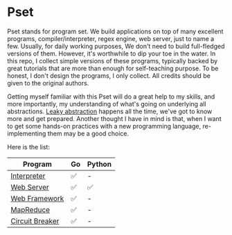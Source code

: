 # Pset

Pset stands for program set. We build applications on top of many excellent programs, compiler/interpreter, regex engine, web server, just to name a few. Usually, for daily working purposes, We don't need to build full-fledged versions of them. However, it's worthwhile to dip your toe in the water. In this repo, I collect simple versions of these programs,
typically backed by great tutorials that are more than enough for self-teaching purpose. To be honest, I don't design the programs, I only collect. All credits should be given to the original authors.

Getting myself familiar with this Pset will do a great help to my skills, and more importantly, my understanding of what's going on underlying all abstractions. [Leaky abstraction](https://www.joelonsoftware.com/2002/11/11/the-law-of-leaky-abstractions/) happens all the time, we've got to know more and get prepared. Another thought I have in mind is that, when I want to get some hands-on practices with a new programming language, re-implementing them may be a good choice.

Here is the list:

| Program                              | Go  | Python |
|--------------------------------------|-----|--------|
| [Interpreter](./interpreter)         | ✅   | -      |
| [Web Server](./web-server)           | ✅   | ✅      |
| [Web Framework](./web-framework)     | ✅   | -      |
| [MapReduce](./map-reduce)            | ✅   | -      |
| [Circuit Breaker](./circuit-breaker) | ✅   | -      | 
